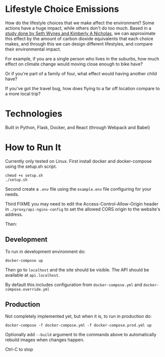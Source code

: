 # Lifestyle Choice Emissions

How do the lifestyle choices that we make affect the environment?
Some actions have a huge impact, while others don't do too much. 
Based in a [study done by Seth Wynes and Kimberly A Nicholas](https://www.lunduniversity.lu.se/article/the-four-lifestyle-choices-that-most-reduce-your-carbon-footprint), we can approximate this effect by the amount of carbon dioxide
equivalents that each choice makes, and through this we can design
different lifestyles, and compare their environmental impact.

For example, if you are a single person who lives in the suburbs,
how much effect on climate change would moving close enough to bike
have?

Or if you're part of a family of four, what effect would having
another child have?

If you've got the travel bug, how does flying to a far off location
compare to a more local trip?

# Technologies
Built in Python, Flask, Docker, and React (through Webpack and Babel)

# How to Run It
Currently only tested on Linux. First install docker and docker-compose using the setup.sh script.
```
chmod +x setup.sh
./setup.sh
```

Second create a `.env` file using the `example.env` file configuring for your needs.

Third FIXME you may need to edit the Access-Control-Allow-Origin header in `./proxy/api-nginx-config` to set the allowed CORS origin to the website's address.

Then:

## Development
To run in development environment do:
```
docker-compose up
```

Then go to `localhost` and the site should be visible. The API should
be available at `api.localhost`.

By default this includes configuration from  `docker-compose.yml` and `docker-compose.override.yml`

## Production
Not completely implemented yet, but when it is, to run in production do:
```
docker-compose -f docker-compose.yml -f docker-compose.prod.yml up
```

Optionally add `--build` argument to the commands above to automatically rebuild images when changes happen.

Ctrl-C to stop